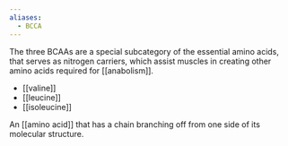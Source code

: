 ```yaml
---
aliases:
  - BCCA
---
```

The three BCAAs are a special subcategory of the essential amino acids, that serves as nitrogen carriers, which assist muscles in creating other amino acids required for [[anabolism]].

- [[valine]]
- [[leucine]]
- [[isoleucine]]

An [[amino acid]] that has a chain branching off from one side of its molecular structure.